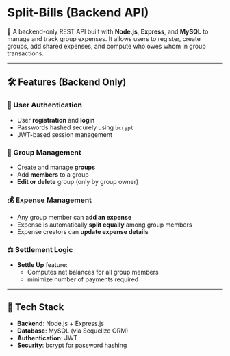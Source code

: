 # Split-Bills (Backend API)

💸 A backend-only REST API built with **Node.js**, **Express**, and **MySQL** to manage and track group expenses. It allows users to register, create groups, add shared expenses, and compute who owes whom in group transactions.

---

## 🛠️ Features (Backend Only)

### 🔐 User Authentication
- User **registration** and **login**
- Passwords hashed securely using `bcrypt`
- JWT-based session management

### 👥 Group Management
- Create and manage **groups**
- Add **members** to a group
- **Edit or delete** group (only by group owner)

### 💰 Expense Management
- Any group member can **add an expense**
- Expense is automatically **split equally** among group members
- Expense creators can **update expense details**

### ⚖️ Settlement Logic
- **Settle Up** feature:
  - Computes net balances for all group members
  - minimize number of payments required

---

 ## 🔧 Tech Stack

- **Backend**: Node.js + Express.js  
- **Database**: MySQL (via Sequelize ORM)  
- **Authentication**: JWT  
- **Security**: bcrypt for password hashing




